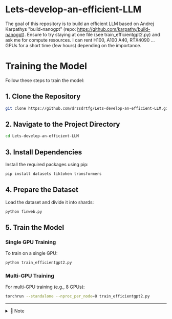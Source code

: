 # Lets-develop-an-efficient-LLM
The goal of this repository is to build an efficient LLM based on Andrej Karpathys "build-nanogpt" (repo: https://github.com/karpathy/build-nanogpt). Ensure to try staying at one file (see train_efficientgpt2.py) and ask me for compute resources. I can rent H100, A100 A40, RTX4090 ... GPUs for a short time (few hours) depending on the importance.  

# Training the Model

Follow these steps to train the model:

## 1. Clone the Repository

```bash
git clone https://github.com/drzsdrtfg/Lets-develop-an-efficient-LLM.git
```

## 2. Navigate to the Project Directory

```bash
cd Lets-develop-an-efficient-LLM
```

## 3. Install Dependencies

Install the required packages using pip:

```bash
pip install datasets tiktoken transformers
```

## 4. Prepare the Dataset

Load the dataset and divide it into shards:

```bash
python finweb.py
```

## 5. Train the Model

### Single GPU Training

To train on a single GPU:

```bash
python train_efficientgpt2.py
```

### Multi-GPU Training

For multi-GPU training (e.g., 8 GPUs):

```bash
torchrun --standalone --nproc_per_node=8 train_efficientgpt2.py
```

---

<details>
<summary>📌 Note</summary>
Ensure you have the necessary hardware and CUDA setup for GPU training. Adjust the number of GPUs in the multi-GPU command as needed.
</details>
